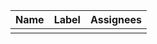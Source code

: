 | Name   |  Label   | Assignees|
|--------|----------|----------|
|<!--Name goes here-->|<!-- label goes here -->|<!-- Assignees go here-->|

